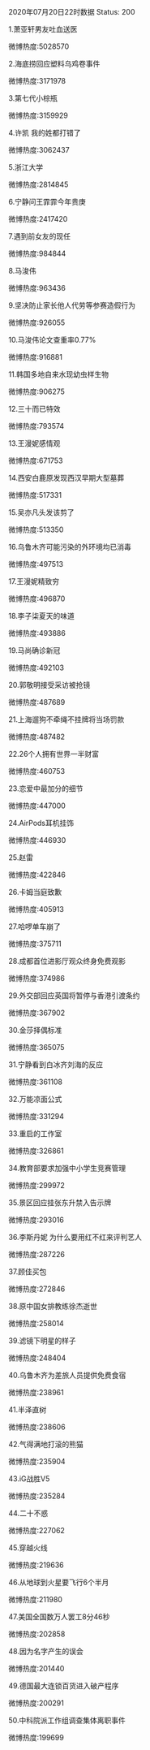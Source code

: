2020年07月20日22时数据
Status: 200

1.萧亚轩男友吐血送医

微博热度:5028570

2.海底捞回应塑料乌鸡卷事件

微博热度:3171978

3.第七代小棕瓶

微博热度:3159929

4.许凯 我的姓都打错了

微博热度:3062437

5.浙江大学

微博热度:2814845

6.宁静问王霏霏今年贵庚

微博热度:2417420

7.遇到前女友的现任

微博热度:984844

8.马浚伟

微博热度:963436

9.坚决防止家长他人代劳等参赛造假行为

微博热度:926055

10.马浚伟论文查重率0.77%

微博热度:916881

11.韩国多地自来水现幼虫样生物

微博热度:906275

12.三十而已特效

微博热度:793574

13.王漫妮感情观

微博热度:671753

14.西安白鹿原发现西汉早期大型墓葬

微博热度:517331

15.吴亦凡头发该剪了

微博热度:513350

16.乌鲁木齐可能污染的外环境均已消毒

微博热度:497513

17.王漫妮精致穷

微博热度:496870

18.李子柒夏天的味道

微博热度:493886

19.马尚确诊新冠

微博热度:492103

20.郭敬明接受采访被抢镜

微博热度:487689

21.上海遛狗不牵绳不挂牌将当场罚款

微博热度:487482

22.26个人拥有世界一半财富

微博热度:460753

23.恋爱中最加分的细节

微博热度:447000

24.AirPods耳机挂饰

微博热度:446930

25.赵雷

微博热度:422846

26.卡姆当庭致歉

微博热度:405913

27.哈啰单车崩了

微博热度:375711

28.成都首位进影厅观众终身免费观影

微博热度:374986

29.外交部回应英国将暂停与香港引渡条约

微博热度:367902

30.金莎择偶标准

微博热度:365075

31.宁静看到白冰齐刘海的反应

微博热度:361108

32.万能凉面公式

微博热度:331294

33.重启的工作室

微博热度:326861

34.教育部要求加强中小学生竞赛管理

微博热度:299972

35.景区回应挂张东升禁入告示牌

微博热度:293016

36.李斯丹妮 为什么要用红不红来评判艺人

微博热度:287226

37.顾佳买包

微博热度:272846

38.原中国女排教练徐杰逝世

微博热度:258014

39.滤镜下明星的样子

微博热度:248404

40.乌鲁木齐为差旅人员提供免费食宿

微博热度:238961

41.半泽直树

微博热度:238606

42.气得满地打滚的熊猫

微博热度:235904

43.iG战胜V5

微博热度:235284

44.二十不惑

微博热度:227062

45.穿越火线

微博热度:219636

46.从地球到火星要飞行6个半月

微博热度:211980

47.美国全国数万人罢工8分46秒

微博热度:202858

48.因为名字产生的误会

微博热度:201440

49.德国最大连锁百货进入破产程序

微博热度:200291

50.中科院派工作组调查集体离职事件

微博热度:199699

